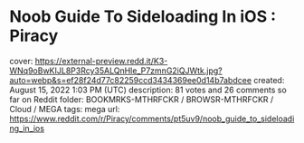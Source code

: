 # Noob Guide To Sideloading In iOS : Piracy

cover: https://external-preview.redd.it/K3-WNq9oBwKIJL8P3Rcy35ALQnHle_P7zmnG2iQJWtk.jpg?auto=webp&s=ef28f24d77c82259ccd3434369ee0d14b7abdcee
created: August 15, 2022 1:03 PM (UTC)
description: 81 votes and 26 comments so far on Reddit
folder: BOOKMRKS-MTHRFCKR / BROWSR-MTHRFCKR / Cloud / MEGA
tags: mega
url: https://www.reddit.com/r/Piracy/comments/pt5uv9/noob_guide_to_sideloading_in_ios